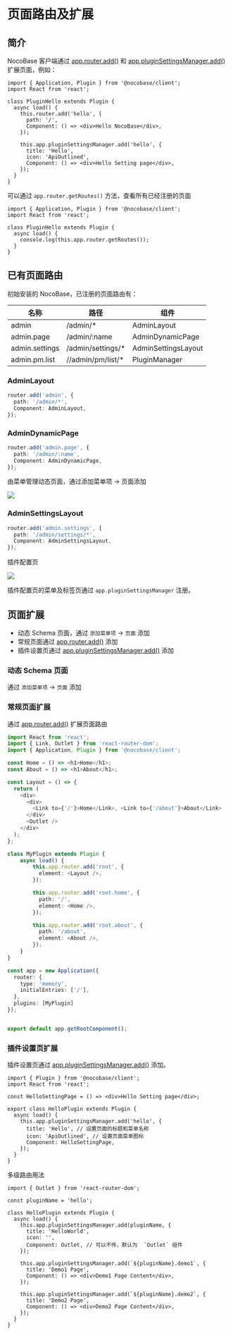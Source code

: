 # 页面路由及扩展

## 简介

NocoBase 客户端通过 [app.router.add()](https://client.docs.nocobase.com/core/application/router-manager) 和 [app.pluginSettingsManager.add()](https://client.docs.nocobase.com/core/application/plugin-settings-manager) 扩展页面，例如：

```tsx | pure
import { Application, Plugin } from '@nocobase/client';
import React from 'react';

class PluginHello extends Plugin {
  async load() {
    this.router.add('hello', {
      path: '/',
      Component: () => <div>Hello NocoBase</div>,
    });

    this.app.pluginSettingsManager.add('hello', {
      title: 'Hello',
      icon: 'ApiOutlined',
      Component: () => <div>Hello Setting page</div>,
    });
  }
}
```

可以通过 `app.router.getRoutes()` 方法，查看所有已经注册的页面

```tsx | pure
import { Application, Plugin } from '@nocobase/client';
import React from 'react';

class PluginHello extends Plugin {
  async load() {
    console.log(this.app.router.getRoutes());
  }
}
```

## 已有页面路由

初始安装的 NocoBase，已注册的页面路由有：

| 名称           | 路径               | 组件                |
| -------------- | ------------------ | ------------------- |
| admin          | /admin/\*          | AdminLayout         |
| admin.page     | /admin/:name       | AdminDynamicPage    |
| admin.settings | /admin/settings/\* | AdminSettingsLayout |
| admin.pm.list  | //admin/pm/list/\* | PluginManager       |

### AdminLayout

```ts
router.add('admin', {
  path: '/admin/*',
  Component: AdminLayout,
});
```

### AdminDynamicPage

```ts
router.add('admin.page', {
  path: '/admin/:name',
  Component: AdminDynamicPage,
});
```

由菜单管理动态页面，通过添加菜单项 -> 页面添加

![](https://nocobase-docs.oss-cn-beijing.aliyuncs.com/9204957c39f644cfbf23eef3cbdc7eca.png)

### AdminSettingsLayout

```typescript
router.add('admin.settings', {
  path: '/admin/settings/*',
  Component: AdminSettingsLayout,
});
```

插件配置页

![](https://nocobase-docs.oss-cn-beijing.aliyuncs.com/ea22826eba4fd38d68a5a52fd68e7719.png)

插件配置页的菜单及标签页通过 `app.pluginSettingsManager` 注册。

## 页面扩展

- 动态 Schema 页面，通过 `添加菜单项` -> `页面` 添加
- 常规页面通过 [app.router.add()](https://client.docs.nocobase.com/core/application/router-manager) 添加
- 插件设置页通过 [app.pluginSettingsManager.add()](https://client.docs.nocobase.com/core/application/plugin-settings-manager) 添加

### 动态 Schema 页面

通过 `添加菜单项` -> `页面` 添加

### 常规页面扩展

通过 [app.router.add()](https://client.docs.nocobase.com/core/application/router-manager) 扩展页面路由

```typescript
import React from 'react';
import { Link, Outlet } from 'react-router-dom';
import { Application, Plugin } from '@nocobase/client';

const Home = () => <h1>Home</h1>;
const About = () => <h1>About</h1>;

const Layout = () => {
  return (
    <div>
      <div>
        <Link to={'/'}>Home</Link>, <Link to={'/about'}>About</Link>
      </div>
      <Outlet />
    </div>
  );
};

class MyPlugin extends Plugin {
    async load() {
        this.app.router.add('root', {
          element: <Layout />,
        });

        this.app.router.add('root.home', {
          path: '/',
          element: <Home />,
        });

        this.app.router.add('root.about', {
          path: '/about',
          element: <About />,
        });
    }
}

const app = new Application({
  router: {
    type: 'memory',
    initialEntries: ['/'],
  },
  plugins: [MyPlugin]
});


export default app.getRootComponent();
```

### 插件设置页扩展

插件设置页通过 [app.pluginSettingsManager.add()](https://client.docs.nocobase.com/core/application/plugin-settings-manager) 添加。

```tsx | pure
import { Plugin } from '@nocobase/client';
import React from 'react';

const HelloSettingPage = () => <div>Hello Setting page</div>;

export class HelloPlugin extends Plugin {
  async load() {
    this.app.pluginSettingsManager.add('hello', {
      title: 'Hello', // 设置页面的标题和菜单名称
      icon: 'ApiOutlined', // 设置页面菜单图标
      Component: HelloSettingPage,
    });
  }
}
```

多级路由用法

```tsx | pure
import { Outlet } from 'react-router-dom';

const pluginName = 'hello';

class HelloPlugin extends Plugin {
  async load() {
    this.app.pluginSettingsManager.add(pluginName, {
      title: 'HelloWorld',
      icon: '',
      Component: Outlet, // 可以不传，默认为  `Outlet` 组件
    });

    this.app.pluginSettingsManager.add(`${pluginName}.demo1`, {
      title: 'Demo1 Page',
      Component: () => <div>Demo1 Page Content</div>,
    });

    this.app.pluginSettingsManager.add(`${pluginName}.demo2`, {
      title: 'Demo2 Page',
      Component: () => <div>Demo2 Page Content</div>,
    });
  }
}
```